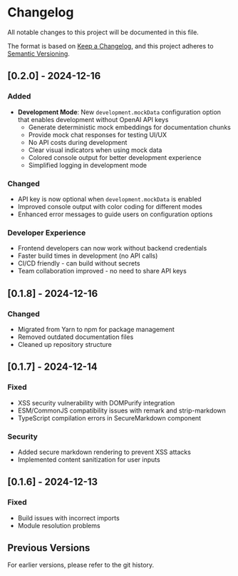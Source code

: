 # Changelog

All notable changes to this project will be documented in this file.

The format is based on [Keep a Changelog](https://keepachangelog.com/en/1.0.0/),
and this project adheres to [Semantic Versioning](https://semver.org/spec/v2.0.0.html).

## [0.2.0] - 2024-12-16

### Added
- **Development Mode**: New `development.mockData` configuration option that enables development without OpenAI API keys
  - Generate deterministic mock embeddings for documentation chunks
  - Provide mock chat responses for testing UI/UX
  - No API costs during development
  - Clear visual indicators when using mock data
  - Colored console output for better development experience
  - Simplified logging in development mode

### Changed
- API key is now optional when `development.mockData` is enabled
- Improved console output with color coding for different modes
- Enhanced error messages to guide users on configuration options

### Developer Experience
- Frontend developers can now work without backend credentials
- Faster build times in development (no API calls)
- CI/CD friendly - can build without secrets
- Team collaboration improved - no need to share API keys

## [0.1.8] - 2024-12-16

### Changed
- Migrated from Yarn to npm for package management
- Removed outdated documentation files
- Cleaned up repository structure

## [0.1.7] - 2024-12-14

### Fixed
- XSS security vulnerability with DOMPurify integration
- ESM/CommonJS compatibility issues with remark and strip-markdown
- TypeScript compilation errors in SecureMarkdown component

### Security
- Added secure markdown rendering to prevent XSS attacks
- Implemented content sanitization for user inputs

## [0.1.6] - 2024-12-13

### Fixed
- Build issues with incorrect imports
- Module resolution problems

## Previous Versions

For earlier versions, please refer to the git history.